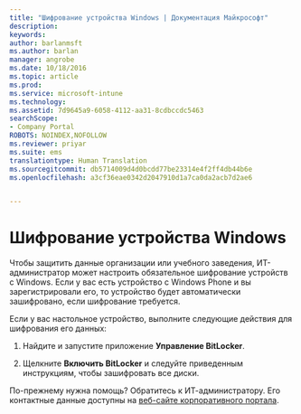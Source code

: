 ```yaml
---
title: "Шифрование устройства Windows | Документация Майкрософт"
description: 
keywords: 
author: barlanmsft
ms.author: barlan
manager: angrobe
ms.date: 10/18/2016
ms.topic: article
ms.prod: 
ms.service: microsoft-intune
ms.technology: 
ms.assetid: 7d9645a9-6058-4112-aa31-8cdbccdc5463
searchScope:
- Company Portal
ROBOTS: NOINDEX,NOFOLLOW
ms.reviewer: priyar
ms.suite: ems
translationtype: Human Translation
ms.sourcegitcommit: db5714009d4d0bcdd77be23314e4f2ff4db44b6e
ms.openlocfilehash: a3cf36eae0342d2047910d1a7ca0da2acb7d2ae6


---
```


# <a name="how-to-encrypt-your-windows-device"></a>Шифрование устройства Windows

Чтобы защитить данные организации или учебного заведения, ИТ-администратор может настроить обязательное шифрование устройств с Windows. Если у вас есть устройство с Windows Phone и вы зарегистрировали его, то устройство будет автоматически зашифровано, если шифрование требуется.

Если у вас настольное устройство, выполните следующие действия для шифрования его данных:

1.  Найдите и запустите приложение **Управление BitLocker**.

2.  Щелкните **Включить BitLocker** и следуйте приведенным инструкциям, чтобы зашифровать все диски.

По-прежнему нужна помощь? Обратитесь к ИТ-администратору. Его контактные данные доступны на [веб-сайте корпоративного портала](http://portal.manage.microsoft.com).



<!--HONumber=Dec16_HO3-->


